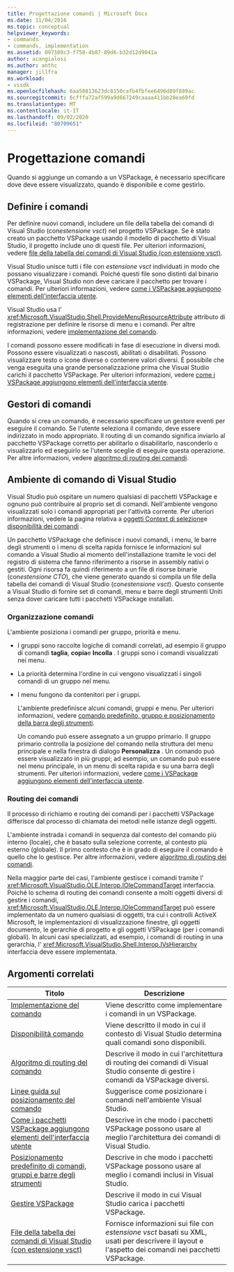 ```yaml
---
title: Progettazione comandi | Microsoft Docs
ms.date: 11/04/2016
ms.topic: conceptual
helpviewer_keywords:
- commands
- commands, implementation
ms.assetid: 097108c3-f758-4b87-89d6-b32d12d9041a
author: acangialosi
ms.author: anthc
manager: jillfra
ms.workload:
- vssdk
ms.openlocfilehash: 6aa58813623dc8150cafb4fbfee6496d09f889ac
ms.sourcegitcommit: 6cfffa72af599a9d667249caaaa411bb28ea69fd
ms.translationtype: MT
ms.contentlocale: it-IT
ms.lasthandoff: 09/02/2020
ms.locfileid: "80709651"
---
```

# <a name="command-design"></a>Progettazione comandi
Quando si aggiunge un comando a un VSPackage, è necessario specificare dove deve essere visualizzato, quando è disponibile e come gestirlo.

## <a name="define-commands"></a>Definire i comandi
 Per definire nuovi comandi, includere un file della tabella dei comandi di Visual Studio (con*estensione vsct*) nel progetto VSPackage. Se è stato creato un pacchetto VSPackage usando il modello di pacchetto di Visual Studio, il progetto include uno di questi file. Per ulteriori informazioni, vedere [file della tabella dei comandi di Visual Studio (con estensione vsct)](../../extensibility/internals/visual-studio-command-table-dot-vsct-files.md).

 Visual Studio unisce tutti i file con *estensione vsct* individuati in modo che possano visualizzare i comandi. Poiché questi file sono distinti dal binario VSPackage, Visual Studio non deve caricare il pacchetto per trovare i comandi. Per ulteriori informazioni, vedere [come i VSPackage aggiungono elementi dell'interfaccia utente](../../extensibility/internals/how-vspackages-add-user-interface-elements.md).

 Visual Studio usa l' <xref:Microsoft.VisualStudio.Shell.ProvideMenuResourceAttribute> attributo di registrazione per definire le risorse di menu e i comandi. Per altre informazioni, vedere [implementazione del comando](../../extensibility/internals/command-implementation.md).

 I comandi possono essere modificati in fase di esecuzione in diversi modi. Possono essere visualizzati o nascosti, abilitati o disabilitati. Possono visualizzare testo o icone diverse o contenere valori diversi. È possibile che venga eseguita una grande personalizzazione prima che Visual Studio carichi il pacchetto VSPackage. Per ulteriori informazioni, vedere [come i VSPackage aggiungono elementi dell'interfaccia utente](../../extensibility/internals/how-vspackages-add-user-interface-elements.md).

## <a name="command-handlers"></a>Gestori di comandi
 Quando si crea un comando, è necessario specificare un gestore eventi per eseguire il comando. Se l'utente seleziona il comando, deve essere indirizzato in modo appropriato. Il routing di un comando significa inviarlo al pacchetto VSPackage corretto per abilitarlo o disabilitarlo, nasconderlo o visualizzarlo ed eseguirlo se l'utente sceglie di eseguire questa operazione. Per altre informazioni, vedere [algoritmo di routing dei comandi](../../extensibility/internals/command-routing-algorithm.md).

## <a name="visual-studio-command-environment"></a>Ambiente di comando di Visual Studio
 Visual Studio può ospitare un numero qualsiasi di pacchetti VSPackage e ognuno può contribuire al proprio set di comandi. Nell'ambiente vengono visualizzati solo i comandi appropriati per l'attività corrente. Per ulteriori informazioni, vedere la pagina relativa a [oggetti Context di selezione](../../extensibility/internals/selection-context-objects.md)e [disponibilità dei comandi](../../extensibility/internals/command-availability.md) .

 Un pacchetto VSPackage che definisce i nuovi comandi, i menu, le barre degli strumenti o i menu di scelta rapida fornisce le informazioni sul comando a Visual Studio al momento dell'installazione tramite le voci del registro di sistema che fanno riferimento a risorse in assembly nativi o gestiti. Ogni risorsa fa quindi riferimento a un file di risorse binarie (con*estensione CTO*), che viene generato quando si compila un file della tabella dei comandi di Visual Studio (con*estensione vsct*). Questo consente a Visual Studio di fornire set di comandi, menu e barre degli strumenti Uniti senza dover caricare tutti i pacchetti VSPackage installati.

### <a name="command-organization"></a>Organizzazione comandi
 L'ambiente posiziona i comandi per gruppo, priorità e menu.

- I gruppi sono raccolte logiche di comandi correlati, ad esempio il gruppo di comandi **taglia**, **copia**e **Incolla** . I gruppi sono i comandi visualizzati nei menu.

- La priorità determina l'ordine in cui vengono visualizzati i singoli comandi di un gruppo nel menu.

- I menu fungono da contenitori per i gruppi.

  L'ambiente predefinisce alcuni comandi, gruppi e menu. Per ulteriori informazioni, vedere [comando predefinito, gruppo e posizionamento della barra degli strumenti](../../extensibility/internals/default-command-group-and-toolbar-placement.md).

  Un comando può essere assegnato a un gruppo primario. Il gruppo primario controlla la posizione del comando nella struttura del menu principale e nella finestra di dialogo **Personalizza** . Un comando può essere visualizzato in più gruppi; ad esempio, un comando può essere nel menu principale, in un menu di scelta rapida e su una barra degli strumenti. Per ulteriori informazioni, vedere [come i VSPackage aggiungono elementi dell'interfaccia utente](../../extensibility/internals/how-vspackages-add-user-interface-elements.md).

### <a name="command-routing"></a>Routing dei comandi
 Il processo di richiamo e routing dei comandi per i pacchetti VSPackage differisce dal processo di chiamata dei metodi nelle istanze degli oggetti.

 L'ambiente instrada i comandi in sequenza dal contesto del comando più interno (locale), che è basato sulla selezione corrente, al contesto più esterno (globale). Il primo contesto che è in grado di eseguire il comando è quello che lo gestisce. Per altre informazioni, vedere [algoritmo di routing dei comandi](../../extensibility/internals/command-routing-algorithm.md).

 Nella maggior parte dei casi, l'ambiente gestisce i comandi tramite l' <xref:Microsoft.VisualStudio.OLE.Interop.IOleCommandTarget> interfaccia. Poiché lo schema di routing dei comandi consente a molti oggetti diversi di gestire i comandi, <xref:Microsoft.VisualStudio.OLE.Interop.IOleCommandTarget> può essere implementato da un numero qualsiasi di oggetti, tra cui i controlli ActiveX Microsoft, le implementazioni di visualizzazione finestre, gli oggetti documento, le gerarchie di progetto e gli oggetti VSPackage (per i comandi globali). In alcuni casi specializzati, ad esempio, i comandi di routing in una gerarchia, l' <xref:Microsoft.VisualStudio.Shell.Interop.IVsHierarchy> interfaccia deve essere implementata.

## <a name="related-topics"></a>Argomenti correlati

|Titolo|Descrizione|
|-----------|-----------------|
|[Implementazione del comando](../../extensibility/internals/command-implementation.md)|Viene descritto come implementare i comandi in un VSPackage.|
|[Disponibilità comando](../../extensibility/internals/command-availability.md)|Viene descritto il modo in cui il contesto di Visual Studio determina quali comandi sono disponibili.|
|[Algoritmo di routing del comando](../../extensibility/internals/command-routing-algorithm.md)|Descrive il modo in cui l'architettura di routing dei comandi di Visual Studio consente di gestire i comandi da VSPackage diversi.|
|[Linee guida sul posizionamento del comando](../../extensibility/internals/command-placement-guidelines.md)|Suggerisce come posizionare i comandi nell'ambiente Visual Studio.|
|[Come i pacchetti VSPackage aggiungono elementi dell'interfaccia utente](../../extensibility/internals/how-vspackages-add-user-interface-elements.md)|Descrive in che modo i pacchetti VSPackage possono usare al meglio l'architettura dei comandi di Visual Studio.|
|[Posizionamento predefinito di comandi, gruppi e barre degli strumenti](../../extensibility/internals/default-command-group-and-toolbar-placement.md)|Descrive in che modo i pacchetti VSPackage possono usare al meglio i comandi inclusi in Visual Studio.|
|[Gestire VSPackage](../../extensibility/managing-vspackages.md)|Descrive il modo in cui Visual Studio carica i pacchetti VSPackage.|
|[File della tabella dei comandi di Visual Studio (con estensione vsct)](../../extensibility/internals/visual-studio-command-table-dot-vsct-files.md)|Fornisce informazioni sui file con *estensione vsct* basati su XML, usati per descrivere il layout e l'aspetto dei comandi nei pacchetti VSPackage.|
